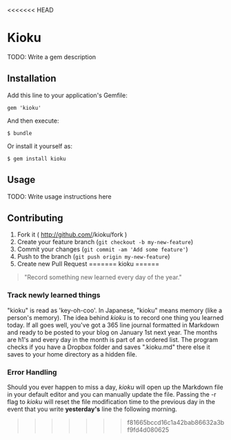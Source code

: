<<<<<<< HEAD
# Kioku

TODO: Write a gem description

## Installation

Add this line to your application's Gemfile:

    gem 'kioku'

And then execute:

    $ bundle

Or install it yourself as:

    $ gem install kioku

## Usage

TODO: Write usage instructions here

## Contributing

1. Fork it ( http://github.com/<my-github-username>/kioku/fork )
2. Create your feature branch (`git checkout -b my-new-feature`)
3. Commit your changes (`git commit -am 'Add some feature'`)
4. Push to the branch (`git push origin my-new-feature`)
5. Create new Pull Request
=======
kioku
======

> "Record something new learned every day of the year."

### Track newly learned things

"kioku" is read as 'key-oh-coo'. In Japanese, "kioku" means memory (like a person's memory). The idea behind *kioku* is to record one thing you learned today. If all goes well, you've got a 365 line journal formatted in Markdown and ready to be posted to your blog on January 1st next year. The months are h1's and every day in the month is part of an ordered list. The program checks if you have a Dropbox folder and saves ".kioku.md" there else it saves to your home directory as a hidden file.

### Error Handling

Should you ever happen to miss a day, *kioku* will open up the Markdown file in your default editor and you can manually update the file. Passing the -r flag to *kioku* will reset the file modification time to the previous day in the event that you write **yesterday's** line the following morning.
>>>>>>> f81665bccd16c1a42bab86632a3bf9fd4d080625
